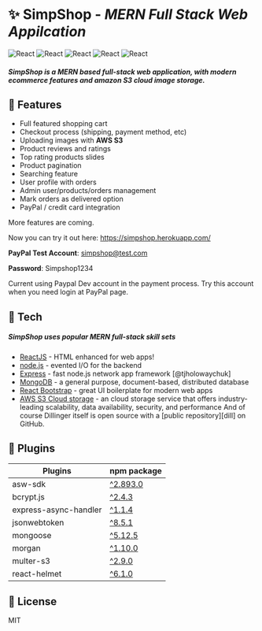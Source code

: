 # ✨ SimpShop - _MERN Full Stack Web Appilcation_

![React](https://img.shields.io/static/v1?label=Frontend&message=React&color=green) ![React](https://img.shields.io/static/v1?label=Server&message=Node.js&color=blue) ![React](https://img.shields.io/static/v1?label=Routes&message=Express&color=red) ![React](https://img.shields.io/static/v1?label=Database&message=MongoDB&color=yellow) ![React](https://img.shields.io/static/v1?label=Image-Storage&message=AWS-S3&color=pink) 

##### SimpShop is a MERN based full-stack web application, with modern ecommerce features and amazon S3 cloud image storage.


## 🎉 Features
- Full featured shopping cart
- Checkout process (shipping, payment method, etc)
- Uploading images with **AWS S3**
- Product reviews and ratings
- Top rating products slides
- Product pagination
- Searching feature
- User profile with orders
- Admin user/products/orders management
- Mark orders as delivered option
- PayPal / credit card integration

More features are coming.

Now you can try it out here: https://simpshop.herokuapp.com/

**PayPal Test Account**: simpshop@test.com

**Password**: Simpshop1234

Current using Paypal Dev account in the payment process. Try this account when you need login at PayPal page.


## 🚀 Tech

##### SimpShop uses popular MERN full-stack skill sets

- [ReactJS] - HTML enhanced for web apps!
- [node.js] - evented I/O for the backend
- [Express] - fast node.js network app framework [@tjholowaychuk]
- [MongoDB] - a general purpose, document-based, distributed database
- [React Bootstrap] - great UI boilerplate for modern web apps
- [AWS S3 Cloud storage] - an cloud storage service that offers industry-leading scalability, data availability, security, and performance
And of course Dillinger itself is open source with a [public repository][dill]
 on GitHub.

## 🔧 Plugins
    
| Plugins | npm package |
| ------ | ------ |
| asw-sdk | [^2.893.0](https://www.npmjs.com/package/aws-sdk)|
| bcrypt.js | [^2.4.3](https://www.npmjs.com/package/bcrypt)|
| express-async-handler |[^1.1.4](https://www.npmjs.com/package/express-async-handler) |
| jsonwebtoken |[^8.5.1](https://www.npmjs.com/package/jsonwebtoken)|
| mongoose | [^5.12.5](https://www.npmjs.com/package/mongoose)|
| morgan | [^1.10.0](https://www.npmjs.com/package/morgan) |
| multer-s3 | [^2.9.0](https://www.npmjs.com/package/multer-s3)|
| react-helmet |[^6.1.0](https://www.npmjs.com/package/react-helmet) |



## 📖 License

MIT

   [MongoDB]: <https://www.mongodb.com>
   [node.js]: <http://nodejs.org>
   [React Bootstrap]: <https://react-bootstrap.github.io/>
   [AWS S3 Cloud storage]: <https://aws.amazon.com/s3/?nc1=h_ls>
   [express]: <http://expressjs.com>
   [ReactJS]: <https://reactjs.org/>
